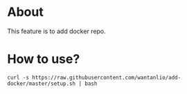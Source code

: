 # About

This feature is to add docker repo.

# How to use?

`curl -s https://raw.githubusercontent.com/wantanlio/add-docker/master/setup.sh | bash`
